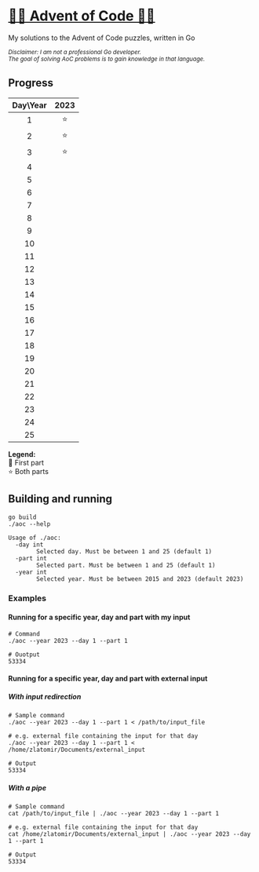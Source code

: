 # [🎄🎁 Advent of Code 🎁🎄](https://adventofcode.com/)

My solutions to the Advent of Code puzzles, written in Go

<sub><em>Disclaimer: I am not a professional Go developer.  
The goal of solving AoC problems is to gain knowledge in that language.</em></sub>

## Progress

| Day\Year | 2023 |
| :------: | :--: |
|     1    |  ⭐  |
|     2    |  ⭐  |
|     3    |  ⭐  |
|     4    |      |
|     5    |      |
|     6    |      |
|     7    |      |
|     8    |      |
|     9    |      |
|    10    |      |
|    11    |      |
|    12    |      |
|    13    |      |
|    14    |      |
|    15    |      |
|    16    |      |
|    17    |      |
|    18    |      |
|    19    |      |
|    20    |      |
|    21    |      |
|    22    |      |
|    23    |      |
|    24    |      |
|    25    |      |

<strong>Legend:</strong>  
🚧 First part  
⭐ Both parts

## Building and running

```
go build
./aoc --help
```

```
Usage of ./aoc:
  -day int
        Selected day. Must be between 1 and 25 (default 1)
  -part int
        Selected part. Must be between 1 and 25 (default 1)
  -year int
        Selected year. Must be between 2015 and 2023 (default 2023)
```

### Examples

#### Running for a specific year, day and part with my input

```
# Command
./aoc --year 2023 --day 1 --part 1
```

```
# Ouotput
53334
```

#### Running for a specific year, day and part with external input

##### With input redirection

```
# Sample command
./aoc --year 2023 --day 1 --part 1 < /path/to/input_file

# e.g. external file containing the input for that day
./aoc --year 2023 --day 1 --part 1 < /home/zlatomir/Documents/external_input

# Output
53334
```

##### With a pipe

```
# Sample command
cat /path/to/input_file | ./aoc --year 2023 --day 1 --part 1

# e.g. external file containing the input for that day
cat /home/zlatomir/Documents/external_input | ./aoc --year 2023 --day 1 --part 1

# Output
53334
```

